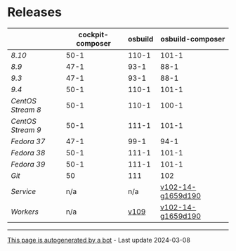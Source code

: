 # Releases
|       | cockpit-composer    | osbuild    | osbuild-composer    |
|-------|---------------------|------------|---------------------|
*8.10* | 50-1 | 110-1 | 101-1
*8.9* | 47-1 | 93-1 | 88-1
*9.3* | 47-1 | 93-1 | 88-1
*9.4* | 50-1 | 110-1 | 101-1
*CentOS Stream 8* | 50-1 | 110-1 | 100-1
*CentOS Stream 9* | 50-1 | 111-1 | 101-1
*Fedora 37* | 47-1 | 99-1 | 94-1
*Fedora 38* | 50-1 | 111-1 | 101-1
*Fedora 39* | 50-1 | 111-1 | 101-1
*Git* | 50 | 111 | 102
*Service* | n/a | n/a | [v102-14-g1659d190](https://github.com/osbuild/osbuild-composer/compare/v102-14-g1659d190...main)
*Workers* | n/a | [v109](https://github.com/osbuild/osbuild/compare/v109...main) | [v102-14-g1659d190](https://github.com/osbuild/osbuild-composer/compare/v102-14-g1659d190...main)

---

[This page is autogenerated by a bot](https://gitlab.cee.redhat.com/osbuild/guides-bot/-/blob/main/release_overview.py) - Last update 2024-03-08